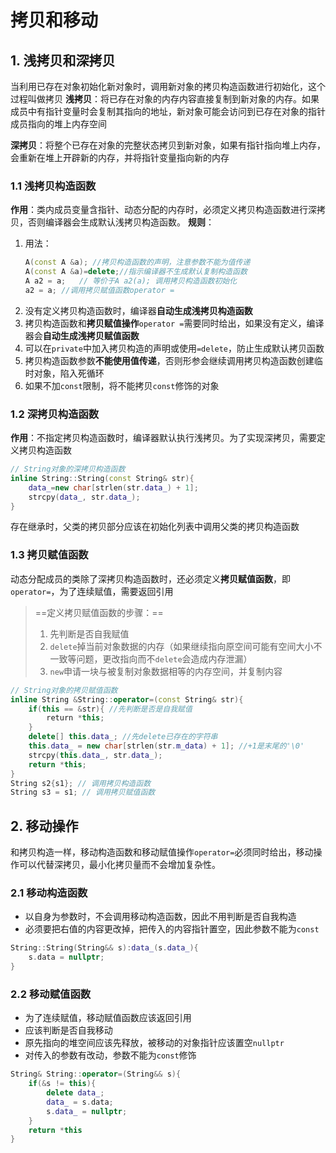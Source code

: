 # 拷贝和移动
## 1. 浅拷贝和深拷贝
当利用已存在对象初始化新对象时，调用新对象的拷贝构造函数进行初始化，这个过程叫做拷贝
**浅拷贝**：将已存在对象的内存内容直接复制到新对象的内存。如果成员中有指针变量时会复制其指向的地址，新对象可能会访问到已存在对象的指针成员指向的堆上内存空间

**深拷贝**：将整个已存在对象的完整状态拷贝到新对象，如果有指针指向堆上内存，会重新在堆上开辟新的内存，并将指针变量指向新的内存

### 1.1 浅拷贝构造函数
**作用**：类内成员变量含指针、动态分配的内存时，必须定义拷贝构造函数进行深拷贝，否则编译器会生成默认浅拷贝构造函数。
**规则**：
1. 用法：
    ```cpp
    A(const A &a); //拷贝构造函数的声明，注意参数不能为值传递
    A(const A &a)=delete;//指示编译器不生成默认复制构造函数
    A a2 = a;   // 等价于A a2(a); 调用拷贝构造函数初始化
    a2 = a; //调用拷贝赋值函数operator =
    ```
2. 没有定义拷贝构造函数时，编译器**自动生成浅拷贝构造函数**
3. 拷贝构造函数和**拷贝赋值操作**`operator =`需要同时给出，如果没有定义，编译器会**自动生成浅拷贝赋值函数**
4. 可以在`private`中加入拷贝构造的声明或使用`=delete`，防止生成默认拷贝函数
5. 拷贝构造函数参数**不能使用值传递**，否则形参会继续调用拷贝构造函数创建临时对象，陷入死循环
6. 如果不加`const`限制，将不能拷贝`const`修饰的对象



### 1.2 深拷贝构造函数
**作用**：不指定拷贝构造函数时，编译器默认执行浅拷贝。为了实现深拷贝，需要定义拷贝构造函数

```cpp
// String对象的深拷贝构造函数
inline String::String(const String& str){
    data_=new char[strlen(str.data_) + 1];
    strcpy(data_, str.data_);
}
```

存在继承时，父类的拷贝部分应该在初始化列表中调用父类的拷贝构造函数
### 1.3 拷贝赋值函数
动态分配成员的类除了深拷贝构造函数时，还必须定义**拷贝赋值函数**，即`operator=`，为了连续赋值，需要返回引用
> ==定义拷贝赋值函数的步骤：==
> 1. 先判断是否自我赋值
> 2. `delete`掉当前对象数据的内存（如果继续指向原空间可能有空间大小不一致等问题，更改指向而不`delete`会造成内存泄漏）
> 3. `new`申请一块与被复制对象数据相等的内存空间，并复制内容
```cpp
// String对象的拷贝赋值函数
inline String &String::operator=(const String& str){
    if(this == &str){ //先判断是否是自我赋值
        return *this;
    }
    delete[] this.data_; //先delete已存在的字符串
    this.data_ = new char[strlen(str.m_data) + 1]; //+1是末尾的'\0'
    strcpy(this.data_, str.data_);
    return *this;
}
String s2{s1}; // 调用拷贝构造函数
String s3 = s1; // 调用拷贝赋值函数
```

## 2. 移动操作
和拷贝构造一样，移动构造函数和移动赋值操作`operator=`必须同时给出，移动操作可以代替深拷贝，最小化拷贝量而不会增加复杂性。

### 2.1 移动构造函数
- 以自身为参数时，不会调用移动构造函数，因此不用判断是否自我构造
- 必须要把右值的内容更改掉，把传入的内容指针置空，因此参数不能为`const`
```cpp
String::String(String&& s):data_(s.data_){
    s.data = nullptr;
}
```


### 2.2 移动赋值函数

- 为了连续赋值，移动赋值函数应该返回引用
- 应该判断是否自我移动
- 原先指向的堆空间应该先释放，被移动的对象指针应该置空`nullptr`
- 对传入的参数有改动，参数不能为`const`修饰

```cpp
String& String::operator=(String&& s){
    if(&s != this){
        delete data_;
        data_ = s.data;
        s.data_ = nullptr;
    }
    return *this
}

```